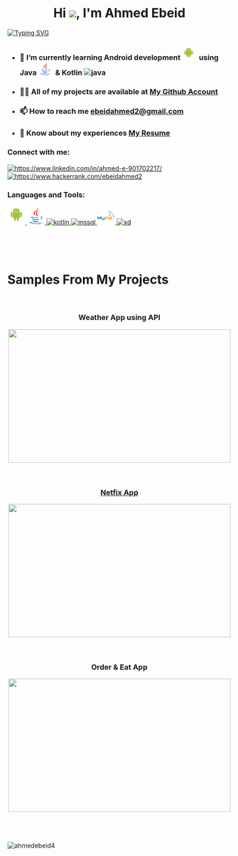 <h1 align="center">Hi <img src="https://media.giphy.com/media/hvRJCLFzcasrR4ia7z/giphy.gif" width="35">, I'm Ahmed Ebeid </h1>

[![Typing SVG](https://readme-typing-svg.herokuapp.com?size=30&center=true&vCenter=true&lines=Android+Developer;Desktop+Developer)](https://git.io/typing-svg)

<h3>
  
- 🌱 I’m currently learning Android development <img src="https://raw.githubusercontent.com/devicons/devicon/master/icons/android/android-original-wordmark.svg" alt="android" width="30" height="30"/>&nbsp; using    <b> Java</b> <img src="https://raw.githubusercontent.com/devicons/devicon/master/icons/java/java-original.svg" alt="java" width="30" height="30"/>&nbsp; & <b> Kotlin </b><img src="https://www.vectorlogo.zone/logos/kotlinlang/kotlinlang-icon.svg" alt="java" width="30" height="30"/>

</h3>

<h3>

- 👨‍💻 All of my projects are available at <b><a href="https://github.com/AhmedEbeid4">My Github Account</a></b></h3>

<h3>

- 📫 How to reach me <b>ebeidahmed2@gmail.com</b></h3>

<h3>

- 📄 Know about my experiences <b><a href="https://drive.google.com/file/d/1exvx1dRZi65yB7G-uwu3Z5XtrUO4vONP/view?usp=sharing">My Resume</a></b></h3>


<h3 align="left">Connect with me:</h3>
<p align="left">
<a href="https://www.linkedin.com/in/ahmed-ebeid-901702217/" target="blank"><img align="center" src="https://raw.githubusercontent.com/rahuldkjain/github-profile-readme-generator/master/src/images/icons/Social/linked-in-alt.svg" alt="https://www.linkedin.com/in/ahmed-e-901702217/" height="30" width="40" /></a>
<a href="https://www.hackerrank.com/ebeidahmed2?hr_r=1" target="blank"><img align="center" src="https://raw.githubusercontent.com/rahuldkjain/github-profile-readme-generator/master/src/images/icons/Social/hackerrank.svg" alt="https://www.hackerrank.com/ebeidahmed2" height="30" width="40" /></a>
</p>

<h3 align="left">Languages and Tools:</h3>
<p align="left"> <a href="https://developer.android.com" target="_blank" rel="noreferrer"> <img src="https://raw.githubusercontent.com/devicons/devicon/master/icons/android/android-original-wordmark.svg" alt="android" width="40" height="40"/> </a> <a href="https://www.java.com" target="_blank" rel="noreferrer"> <img src="https://raw.githubusercontent.com/devicons/devicon/master/icons/java/java-original.svg" alt="java" width="40" height="40"/> </a> <a href="https://kotlinlang.org" target="_blank" rel="noreferrer"> <img src="https://www.vectorlogo.zone/logos/kotlinlang/kotlinlang-icon.svg" alt="kotlin" width="40" height="40"/> </a> <a href="https://www.microsoft.com/en-us/sql-server" target="_blank" rel="noreferrer"> <img src="https://www.svgrepo.com/show/303229/microsoft-sql-server-logo.svg" alt="mssql" width="40" height="40"/> </a> <a href="https://www.mysql.com/" target="_blank" rel="noreferrer"> <img src="https://raw.githubusercontent.com/devicons/devicon/master/icons/mysql/mysql-original-wordmark.svg" alt="mysql" width="40" height="40"/> </a> <a href="https://www.adobe.com/products/xd.html" target="_blank" rel="noreferrer"> <img src="https://cdn.worldvectorlogo.com/logos/adobe-xd.svg" alt="xd" width="40" height="40"/> </a> </p>

<br>
<br>
<br>


<h1>Samples From My Projects</h1>

<br>

<center>
<h3> Weather App using API</h3>
<a href="https://github.com/AhmedEbeid4/Weather-App">

<img align="center" src="https://user-images.githubusercontent.com/90563044/177055519-4b570787-2594-451a-b17d-070c7821159e.jpeg"  width="500" height="300"  />
</center>

<br>
<br>


<center>
<h3>Netfix App</h3>
<a href="https://github.com/AhmedEbeid4/Netflix-App">
<img align="center" src="https://user-images.githubusercontent.com/90563044/178348780-edf780ac-a249-4ecd-9468-66360521f5ab.jpeg"  width="500" height="300" />
</a>
</center>

<br>
<br>


<center>
<h3>Order & Eat App</h3>
<a href="https://github.com/AhmedEbeid4/Order-Eat-App">
<img align="center" src="https://user-images.githubusercontent.com/90563044/177055547-1f3e9839-d9d1-4089-b085-2f0ed39466de.jpeg"   width="500" height="300"/>
</a>
</center>


<br>
<br>
<br>

<p><img align="center" src="https://github-readme-stats.vercel.app/api/top-langs?username=ahmedebeid4&show_icons=true&locale=en&layout=compact" alt="ahmedebeid4" width="600" height="300"/></p>




